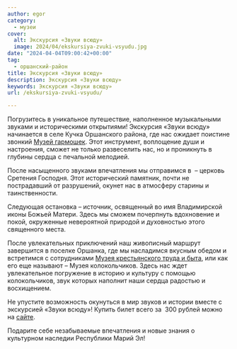 ```yaml
---
author: egor
category:
  - музеи
cover:
  alt: Экскурсия «Звуки всюду»
  image: 2024/04/ekskursiya-zvuki-vsyudu.jpg
date: "2024-04-04T09:00:42+00:00"
tag:
  - оршанский-район
title: Экскурсия «Звуки всюду»
description: Экскурсия «Звуки всюду»
keywords: Экскурсия «Звуки всюду»
url: /ekskursiya-zvuki-vsyudu/

---
```

Погрузитесь в уникальное путешествие, наполненное музыкальными звуками и историческими открытиями! Экскурсия «Звуки всюду» начинается в селе Кучка Оршанского района, где нас ожидает поистине звонкий [Музей гармошек](/muzej-garmoshki-s-kuchka/). Этот инструмент, воплощение души и настроения, сможет не только развеселить нас, но и проникнуть в глубины сердца с печальной мелодией.

После насыщенного звуками впечатления мы отправимся в  – церковь Сретения Господня. Этот исторический памятник, почти не пострадавший от разрушений, окунет нас в атмосферу старины и таинственности.

Следующая остановка – источник, освященный во имя Владимирской иконы Божьей Матери. Здесь мы сможем почерпнуть вдохновение и покой, окруженные невероятной природой и духовностью этого священного места.

После увлекательных приключений наш живописный маршрут завершится в поселке Оршанка, где мы насладимся вкусным обедом и встретимся с сотрудниками [Музея крестьянского труда и быта](/muzej-krestyanskogo-truda-i-byta/), или как его еще называют – Музея колокольчиков. Здесь нас ждет увлекательное погружение в историю и культуру с помощью колокольчиков, звук которых наполнит наши сердца радостью и восхищением.

Не упустите возможность окунуться в мир звуков и истории вместе с экскурсией «Звуки всюду»! Купить билет всего за  300 рублей можно на [сайте](https://muzei-orshanki.ru/#event/2115291).

Подарите себе незабываемые впечатления и новые знания о культурном наследии Республики Марий Эл!
